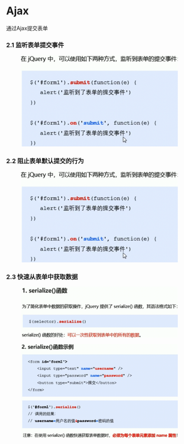 # Ajax

通过Ajax提交表单&#x20;

### 2.1 监听表单提交事件

<figure><img src="../../../.gitbook/assets/image (9).png" alt=""><figcaption></figcaption></figure>

### 2.2 阻止表单默认提交的行为

<figure><img src="../../../.gitbook/assets/image (9).png" alt=""><figcaption></figcaption></figure>

### 2.3 快速从表单中获取数据

<figure><img src="../../../.gitbook/assets/image (10).png" alt=""><figcaption></figcaption></figure>

<figure><img src="../../../.gitbook/assets/image (12).png" alt=""><figcaption></figcaption></figure>





